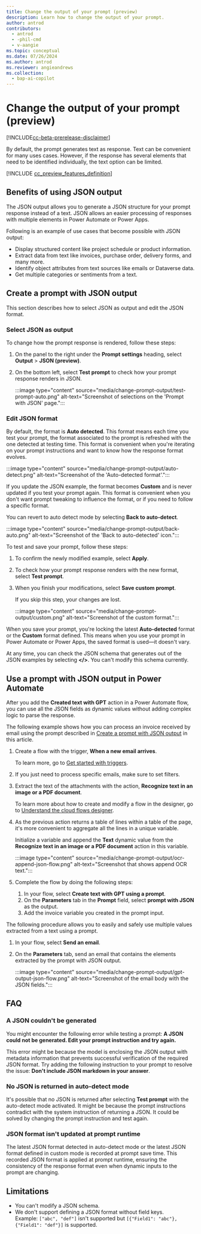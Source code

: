 ```yaml
---
title: Change the output of your prompt (preview)
description: Learn how to change the output of your prompt.
author: antrod
contributors:
  - antrod
  - -phil-cmd
  - v-aangie
ms.topic: conceptual
ms.date: 07/26/2024
ms.author: antrod
ms.reviewer: angieandrews
ms.collection: 
  - bap-ai-copilot
---
```


# Change the output of your prompt (preview)

[!INCLUDE[cc-beta-prerelease-disclaimer](./includes/cc-beta-prerelease-disclaimer.md)]

By default, the prompt generates text as response. Text can be convenient for many uses cases. However, if the response has several elements that need to be identified individually, the text option can be limited.

[!INCLUDE [cc_preview_features_definition](./includes/cc-preview-features-definition.md)]

## Benefits of using JSON output

The JSON output allows you to generate a JSON structure for your prompt response instead of a text. JSON allows an easier processing of responses with multiple elements in Power Automate or Power Apps.

Following is an example of use cases that become possible with JSON output:

- Display structured content like project schedule or product information.
- Extract data from text like invoices, purchase order, delivery forms, and many more.
- Identify object attributes from text sources like emails or Dataverse data.
- Get multiple categories or sentiments from a text.

## Create a prompt with JSON output

This section describes how to select JSON as output and edit the JSON format.

### Select JSON as output

To change how the prompt response is rendered, follow these steps:

1. On the panel to the right under the **Prompt settings** heading, select **Output** > **JSON (preview)**.
1. On the bottom left, select **Test prompt** to check how your prompt response renders in JSON.

    :::image type="content" source="media/change-prompt-output/test-prompt-auto.png" alt-text="Screenshot of selections on the 'Prompt with JSON' page.":::

### Edit JSON format

By default, the format is **Auto detected**. This format means each time you test your prompt, the format associated to the prompt is refreshed with the one detected at testing time. This format is convenient when you're iterating on your prompt instructions and want to know how the response format evolves.

:::image type="content" source="media/change-prompt-output/auto-detect.png" alt-text="Screenshot of the 'Auto-detected format'.":::

If you update the JSON example, the format becomes **Custom** and is never updated if you test your prompt again. This format is convenient when you don't want prompt tweaking to influence the format, or if you need to follow a specific format.

You can revert to auto detect mode by selecting **Back to auto-detect**.

:::image type="content" source="media/change-prompt-output/back-auto.png" alt-text="Screenshot of the 'Back to auto-detected' icon.":::

To test and save your prompt, follow these steps:

1. To confirm the newly modified example, select **Apply**.
1. To check how your prompt response renders with the new format, select **Test prompt**.
1. When you finish your modifications, select **Save custom prompt**.

    If you skip this step, your changes are lost.

    :::image type="content" source="media/change-prompt-output/custom.png" alt-text="Screenshot of the custom format.":::

When you save your prompt, you're locking the latest **Auto-detected** format or the **Custom** format defined. This means when you use your prompt in Power Automate or Power Apps, the saved format is used&mdash;it doesn't vary.

At any time, you can check the JSON schema that generates out of the JSON examples by selecting **</>**. You can't modify this schema currently.

## Use a prompt with JSON output in Power Automate

After you add the **Created text with GPT** action in a Power Automate flow, you can use all the JSON fields as dynamic values without adding complex logic to parse the response.

The following example shows how you can process an invoice received by email using the prompt described in [Create a prompt with JSON output](#create-a-prompt-with-json-output) in this article.

1. Create a flow with the trigger, **When a new email arrives**.

    To learn more, go to [Get started with triggers](/power-automate/triggers-introduction?tabs=classic-designer).

1. If you just need to process specific emails, make sure to set filters.
1. Extract the text of the attachments with the action, **Recognize text in an image or a PDF document**.

    To learn more about how to create and modify a flow in the designer, go to [Understand the cloud flows designer](/power-automate/flows-designer).

1. As the previous action returns a table of lines within a table of the page, it's more convenient to aggregate all the lines in a unique variable.

    Initialize a variable and append the **Text** dynamic value from the **Recognize text in an image or a PDF document** action in this variable.

    :::image type="content" source="media/change-prompt-output/ocr-append-json-flow.png" alt-text="Screenshot that shows append OCR text.":::

1. Complete the flow by doing the following steps:
    1. In your flow, select **Create text with GPT using a prompt**.
    1. On the **Parameters** tab in the **Prompt** field, select **prompt with JSON** as the output.
    1. Add the invoice variable you created in the prompt input.


The following procedure allows you to easily and safely use multiple values extracted from a text using a prompt.

1. In your flow, select **Send an email**.
1. On the **Parameters** tab, send an email that contains the elements extracted by the prompt with JSON output.

    :::image type="content" source="media/change-prompt-output/gpt-output-json-flow.png" alt-text="Screenshot of the email body with the JSON fields.":::

## FAQ

### A JSON couldn't be generated

You might encounter the following error while testing a prompt: **A JSON could not be generated. Edit your prompt instruction and try again.**

This error might be because the model is enclosing the JSON output with metadata information that prevents successful verification of the required JSON format. Try adding the following instruction to your prompt to resolve the issue: **Don't include JSON markdown in your answer**.

### No JSON is returned in auto-detect mode

It's possible that no JSON is returned after selecting **Test prompt** with the auto-detect mode activated. It might be because the prompt instructions contradict with the system instruction of returning a JSON. It could be solved by changing the prompt instruction and test again.

### JSON format isn't updated at prompt runtime

The latest JSON format detected in auto-detect mode or the latest JSON format defined in custom mode is recorded at prompt save time. This recorded JSON format is applied at prompt runtime, ensuring the  consistency of the response format even when dynamic inputs to the prompt are changing.

## Limitations

- You can't modify a JSON schema.
- We don't support defining a JSON format without field keys.<br/>
    Example: `["abc", "def"]` isn't supported but `[{"Field1": "abc"}, {"Field1": "def"}]` is supported.

